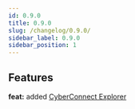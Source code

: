 ```yaml
---
id: 0.9.0
title: 0.9.0
slug: /changelog/0.9.0/
sidebar_label: 0.9.0
sidebar_position: 1
---
```


## Features

**feat:** added [CyberConnect Explorer](/cyberconnect-explorer/)
